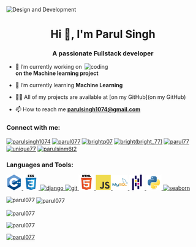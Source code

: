 
![Design and Development](https://media.licdn.com/dms/image/D5616AQEaAyMs_tM0lg/profile-displaybackgroundimage-shrink_350_1400/0/1722492745356?e=1728518400&v=beta&t=yiNWSXQrlb6Bt-zUSj0kaZnKhzDRYs41yh0PR5xcpQM)


<h1 align="center">Hi 👋, I'm Parul Singh</h1>
<h3 align="center">A passionate Fullstack developer</h3>



<img align="right" alt="coding" width="300" src="https://camo.githubusercontent.com/800e1ce79aaa78d4e4d5eb324dfb2a8bb0164a42c6a2f6e636692bcc3f9480d4/68747470733a2f2f63646e2e686173686e6f64652e636f6d2f7265732f686173686e6f64652f696d6167652f75706c6f61642f76313638313536323530383336352f6b39367a307833566a2e676966">


- 🔭 I’m currently working on **on the Machine learning project**

- 🌱 I’m currently learning **Machine Learning**

- 👨‍💻 All of my projects are available at [on my GitHub](on my GitHub)

- 📫 How to reach me **parulsingh1074@gmail.com**


<h3 align="left">Connect with me:</h3>
<p align="left">
<a href="https://linkedin.com/in/parulsingh1074" target="blank"><img align="center" src="https://raw.githubusercontent.com/rahuldkjain/github-profile-readme-generator/master/src/images/icons/Social/linked-in-alt.svg" alt="parulsingh1074" height="30" width="40" /></a>
<a href="https://kaggle.com/parul077" target="blank"><img align="center" src="https://raw.githubusercontent.com/rahuldkjain/github-profile-readme-generator/master/src/images/icons/Social/kaggle.svg" alt="parul077" height="30" width="40" /></a>
<a href="https://instagram.com/brightp07" target="blank"><img align="center" src="https://raw.githubusercontent.com/rahuldkjain/github-profile-readme-generator/master/src/images/icons/Social/instagram.svg" alt="brightp07" height="30" width="40" /></a>
<a href="https://www.youtube.com/c/bright(bright_77)" target="blank"><img align="center" src="https://raw.githubusercontent.com/rahuldkjain/github-profile-readme-generator/master/src/images/icons/Social/youtube.svg" alt="bright(bright_77)" height="30" width="40" /></a>
<a href="https://www.codechef.com/users/parul77" target="blank"><img align="center" src="https://cdn.jsdelivr.net/npm/simple-icons@3.1.0/icons/codechef.svg" alt="parul77" height="30" width="40" /></a>
<a href="https://www.leetcode.com/unique77" target="blank"><img align="center" src="https://raw.githubusercontent.com/rahuldkjain/github-profile-readme-generator/master/src/images/icons/Social/leet-code.svg" alt="unique77" height="30" width="40" /></a>
<a href="https://auth.geeksforgeeks.org/user/parulsinm6t2" target="blank"><img align="center" src="https://raw.githubusercontent.com/rahuldkjain/github-profile-readme-generator/master/src/images/icons/Social/geeks-for-geeks.svg" alt="parulsinm6t2" height="30" width="40" /></a>
</p>

<h3 align="left">Languages and Tools:</h3>
<p align="left"> <a href="https://www.w3schools.com/cpp/" target="_blank" rel="noreferrer"> <img src="https://raw.githubusercontent.com/devicons/devicon/master/icons/cplusplus/cplusplus-original.svg" alt="cplusplus" width="40" height="40"/> </a> <a href="https://www.w3schools.com/css/" target="_blank" rel="noreferrer"> <img src="https://raw.githubusercontent.com/devicons/devicon/master/icons/css3/css3-original-wordmark.svg" alt="css3" width="40" height="40"/> </a> <a href="https://www.djangoproject.com/" target="_blank" rel="noreferrer"> <img src="https://cdn.worldvectorlogo.com/logos/django.svg" alt="django" width="40" height="40"/> </a> <a href="https://git-scm.com/" target="_blank" rel="noreferrer"> <img src="https://www.vectorlogo.zone/logos/git-scm/git-scm-icon.svg" alt="git" width="40" height="40"/> </a> <a href="https://www.w3.org/html/" target="_blank" rel="noreferrer"> <img src="https://raw.githubusercontent.com/devicons/devicon/master/icons/html5/html5-original-wordmark.svg" alt="html5" width="40" height="40"/> </a> <a href="https://developer.mozilla.org/en-US/docs/Web/JavaScript" target="_blank" rel="noreferrer"> <img src="https://raw.githubusercontent.com/devicons/devicon/master/icons/javascript/javascript-original.svg" alt="javascript" width="40" height="40"/> </a> <a href="https://www.mysql.com/" target="_blank" rel="noreferrer"> <img src="https://raw.githubusercontent.com/devicons/devicon/master/icons/mysql/mysql-original-wordmark.svg" alt="mysql" width="40" height="40"/> </a> <a href="https://pandas.pydata.org/" target="_blank" rel="noreferrer"> <img src="https://raw.githubusercontent.com/devicons/devicon/2ae2a900d2f041da66e950e4d48052658d850630/icons/pandas/pandas-original.svg" alt="pandas" width="40" height="40"/> </a> <a href="https://www.python.org" target="_blank" rel="noreferrer"> <img src="https://raw.githubusercontent.com/devicons/devicon/master/icons/python/python-original.svg" alt="python" width="40" height="40"/> </a> <a href="https://seaborn.pydata.org/" target="_blank" rel="noreferrer"> <img src="https://seaborn.pydata.org/_images/logo-mark-lightbg.svg" alt="seaborn" width="40" height="40"/> </a> </p>


<p><img align="left" src="https://github-readme-stats.vercel.app/api/top-langs?username=parul077&show_icons=true&locale=en&layout=compact" alt="parul077" /></p>
<p>&nbsp;<img align="center" src="https://github-readme-stats.vercel.app/api?username=parul077&show_icons=true&locale=en" alt="parul077" /></p>

<p><img align="center" src="https://github-readme-streak-stats.herokuapp.com/?user=parul077&" alt="parul077" /></p>

<p align="left"> <img src="https://komarev.com/ghpvc/?username=parul077&label=Profile%20views&color=0e75b6&style=flat" alt="parul077" /> </p>

<p align="left"> <a href="https://github.com/ryo-ma/github-profile-trophy"><img src="https://github-profile-trophy.vercel.app/?username=parul077" alt="parul077" /></a> </p>



